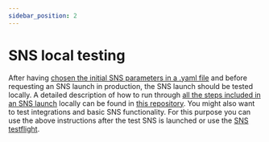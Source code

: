 ```yaml
---
sidebar_position: 2
---
```

# SNS local testing

After having [chosen the initial SNS parameters in a .yaml file](preparation.md)
and before requesting an SNS launch in production,
the SNS launch should be tested locally.
A detailed description of how to run through [all the steps included
in an SNS launch](/lifecycle-sns/sns-launch.md) locally can be
found in [this repository](https://github.com/dfinity/sns-testing).
You might also want to test integrations and basic SNS functionality. 
For this purpose you can use the above instructions after the test SNS is 
launched or use the [SNS testflight](testflight.md).
